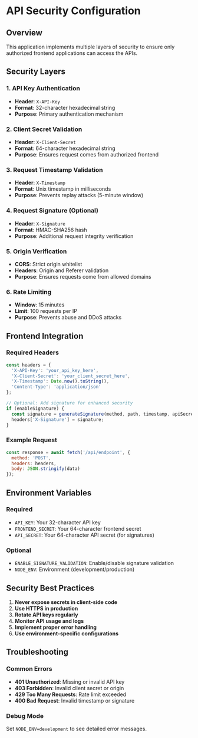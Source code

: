 # API Security Configuration

## Overview
This application implements multiple layers of security to ensure only authorized frontend applications can access the APIs.

## Security Layers

### 1. API Key Authentication
- **Header**: `X-API-Key`
- **Format**: 32-character hexadecimal string
- **Purpose**: Primary authentication mechanism

### 2. Client Secret Validation
- **Header**: `X-Client-Secret`
- **Format**: 64-character hexadecimal string
- **Purpose**: Ensures request comes from authorized frontend

### 3. Request Timestamp Validation
- **Header**: `X-Timestamp`
- **Format**: Unix timestamp in milliseconds
- **Purpose**: Prevents replay attacks (5-minute window)

### 4. Request Signature (Optional)
- **Header**: `X-Signature`
- **Format**: HMAC-SHA256 hash
- **Purpose**: Additional request integrity verification

### 5. Origin Verification
- **CORS**: Strict origin whitelist
- **Headers**: Origin and Referer validation
- **Purpose**: Ensures requests come from allowed domains

### 6. Rate Limiting
- **Window**: 15 minutes
- **Limit**: 100 requests per IP
- **Purpose**: Prevents abuse and DDoS attacks

## Frontend Integration

### Required Headers
```javascript
const headers = {
  'X-API-Key': 'your_api_key_here',
  'X-Client-Secret': 'your_client_secret_here',
  'X-Timestamp': Date.now().toString(),
  'Content-Type': 'application/json'
};

// Optional: Add signature for enhanced security
if (enableSignature) {
  const signature = generateSignature(method, path, timestamp, apiSecret);
  headers['X-Signature'] = signature;
}
```

### Example Request
```javascript
const response = await fetch('/api/endpoint', {
  method: 'POST',
  headers: headers,
  body: JSON.stringify(data)
});
```

## Environment Variables

### Required
- `API_KEY`: Your 32-character API key
- `FRONTEND_SECRET`: Your 64-character frontend secret
- `API_SECRET`: Your 64-character API secret (for signatures)

### Optional
- `ENABLE_SIGNATURE_VALIDATION`: Enable/disable signature validation
- `NODE_ENV`: Environment (development/production)

## Security Best Practices

1. **Never expose secrets in client-side code**
2. **Use HTTPS in production**
3. **Rotate API keys regularly**
4. **Monitor API usage and logs**
5. **Implement proper error handling**
6. **Use environment-specific configurations**

## Troubleshooting

### Common Errors
- **401 Unauthorized**: Missing or invalid API key
- **403 Forbidden**: Invalid client secret or origin
- **429 Too Many Requests**: Rate limit exceeded
- **400 Bad Request**: Invalid timestamp or signature

### Debug Mode
Set `NODE_ENV=development` to see detailed error messages.
